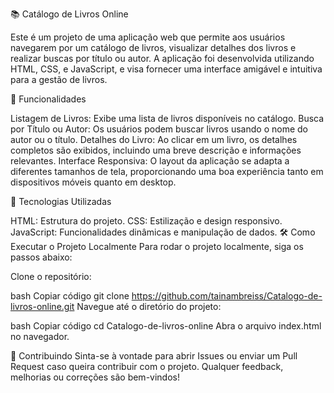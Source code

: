 📚 Catálogo de Livros Online

Este é um projeto de uma aplicação web que permite aos usuários navegarem por um catálogo de livros, visualizar detalhes dos livros e realizar buscas por título ou autor. A aplicação foi desenvolvida utilizando HTML, CSS, e JavaScript, e visa fornecer uma interface amigável e intuitiva para a gestão de livros.

🎯 Funcionalidades

Listagem de Livros: Exibe uma lista de livros disponíveis no catálogo.
Busca por Título ou Autor: Os usuários podem buscar livros usando o nome do autor ou o título.
Detalhes do Livro: Ao clicar em um livro, os detalhes completos são exibidos, incluindo uma breve descrição e informações relevantes.
Interface Responsiva: O layout da aplicação se adapta a diferentes tamanhos de tela, proporcionando uma boa experiência tanto em dispositivos móveis quanto em desktop.

🚀 Tecnologias Utilizadas

HTML: Estrutura do projeto.
CSS: Estilização e design responsivo.
JavaScript: Funcionalidades dinâmicas e manipulação de dados.
🛠️ Como Executar o Projeto Localmente
Para rodar o projeto localmente, siga os passos abaixo:

Clone o repositório:

bash
Copiar código
git clone https://github.com/tainambreiss/Catalogo-de-livros-online.git
Navegue até o diretório do projeto:

bash
Copiar código
cd Catalogo-de-livros-online
Abra o arquivo index.html no navegador.

📖 Contribuindo
Sinta-se à vontade para abrir Issues ou enviar um Pull Request caso queira contribuir com o projeto. Qualquer feedback, melhorias ou correções são bem-vindos!
